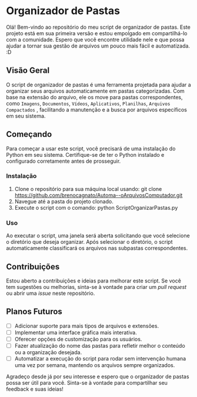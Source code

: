 # Organizador de Pastas

Olá! Bem-vindo ao repositório do meu script de organizador de pastas. Este projeto está em sua primeira versão e estou empolgado em compartilhá-lo com a comunidade. Espero que você encontre utilidade nele e que possa ajudar
a tornar sua gestão de arquivos um pouco mais fácil e automatizada. :D

## Visão Geral

O script de organizador de pastas é uma ferramenta projetada para ajudar a organizar seus arquivos automaticamente em pastas categorizadas. Com base na extensão do arquivo, ele os move para pastas correspondentes, como `Imagens`, `Documentos`, `Vídeos`, `Aplicativos`, `Planilhas`, `Arquivos Compactados` , facilitando a manutenção e a busca por arquivos específicos em seu sistema.

## Começando

Para começar a usar este script, você precisará de uma instalação do Python em seu sistema. Certifique-se de ter o Python instalado e configurado corretamente antes de prosseguir.

### Instalação

1. Clone o repositório para sua máquina local usando: git clone <https://github.com/brenocagnato/Automa--oArquivosComputador.git>
2. Navegue até a pasta do projeto clonado.
3. Execute o script com o comando: python ScriptOrganizarPastas.py

### Uso

Ao executar o script, uma janela será aberta solicitando que você selecione o diretório que deseja organizar. Após selecionar o diretório, o script automaticamente classificará os arquivos nas subpastas correspondentes.

## Contribuições

Estou aberto a contribuições e ideias para melhorar este script. Se você tem sugestões ou melhorias, sinta-se à vontade para criar um _pull request_ ou abrir uma _issue_ neste repositório.

## Planos Futuros

- [ ] Adicionar suporte para mais tipos de arquivos e extensões.
- [ ] Implementar uma interface gráfica mais interativa.
- [ ] Oferecer opções de customização para os usuários.
- [ ] Fazer atualização do nome das pastas para refletir melhor o conteúdo ou a organização desejada.
- [ ] Automatizar a execução do script para rodar sem intervenção humana uma vez por semana, mantendo os arquivos sempre organizados.

Agradeço desde já por seu interesse e espero que o organizador de pastas possa ser útil para você. Sinta-se à vontade para compartilhar seu feedback e suas ideias!

